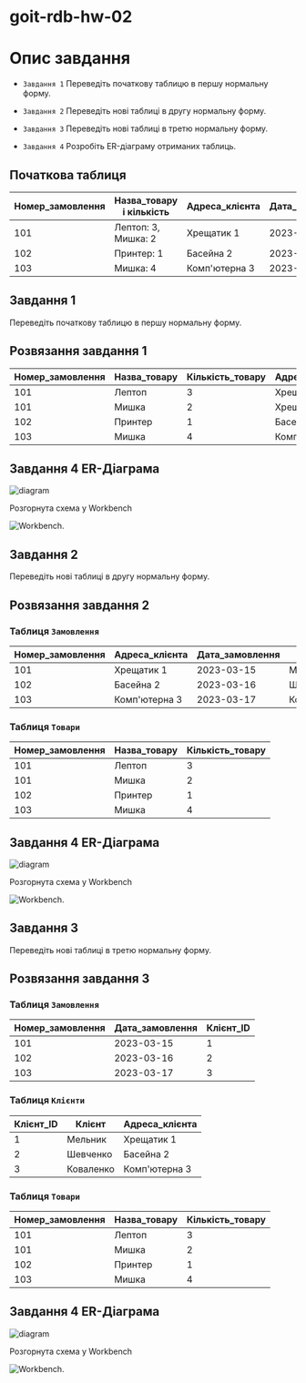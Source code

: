 # goit-rdb-hw-02

# Опис завдання

- `Завдання 1` Переведіть початкову таблицю в першу нормальну форму.

- `Завдання 2` Переведіть нові таблиці в другу нормальну форму.

- `Завдання 3` Переведіть нові таблиці в третю нормальну форму.

- `Завдання 4` Розробіть ER-діаграму отриманих таблиць.

## Початкова таблиця

| Номер_замовлення | Назва_товару і кількість | Адреса_клієнта | Дата_замовлення | Клієнт    |
| ---------------- | ------------------------ | -------------- | --------------- | --------- |
| 101              | Лептоп: 3, Мишка: 2      | Хрещатик 1     | 2023-03-15      | Мельник   |
| 102              | Принтер: 1               | Басейна 2      | 2023-03-16      | Шевченко  |
| 103              | Мишка: 4                 | Комп'ютерна 3  | 2023-03-17      | Коваленко |

## Завдання 1

Переведіть початкову таблицю в першу нормальну форму.

## Розвязання завдання 1

| Номер_замовлення | Назва_товару | Кількість_товару | Адреса_клієнта | Дата_замовлення | Клієнт    |
| ---------------- | ------------ | ---------------- | -------------- | --------------- | --------- |
| 101              | Лептоп       | 3                | Хрещатик 1     | 2023-03-15      | Мельник   |
| 101              | Мишка        | 2                | Хрещатик 1     | 2023-03-15      | Мельник   |
| 102              | Принтер      | 1                | Басейна 2      | 2023-03-16      | Шевченко  |
| 103              | Мишка        | 4                | Комп'ютерна 3  | 2023-03-17      | Коваленко |

## Завдання 4 ER-Діаграма

![diagram](./NF_1/NF-ER1.png)

Розгорнута схема у Workbench

![Workbench](./NF_1/NF1.png).

## Завдання 2

Переведіть нові таблиці в другу нормальну форму.

## Розвязання завдання 2

### Таблиця `Замовлення`

| Номер_замовлення | Адреса_клієнта | Дата_замовлення | Клієнт    |
| ---------------- | -------------- | --------------- | --------- |
| 101              | Хрещатик 1     | 2023-03-15      | Мельник   |
| 102              | Басейна 2      | 2023-03-16      | Шевченко  |
| 103              | Комп'ютерна 3  | 2023-03-17      | Коваленко |

### Таблиця `Товари`

| Номер_замовлення | Назва_товару | Кількість_товару |
| ---------------- | ------------ | ---------------- |
| 101              | Лептоп       | 3                |
| 101              | Мишка        | 2                |
| 102              | Принтер      | 1                |
| 103              | Мишка        | 4                |

## Завдання 4 ER-Діаграма

![diagram](./NF_2/NF-ER2.png)

Розгорнута схема у Workbench

![Workbench](./NF_2/NF2.png).

## Завдання 3

Переведіть нові таблиці в третю нормальну форму.

## Розвязання завдання 3

### Таблиця `Замовлення`

| Номер_замовлення | Дата_замовлення | Клієнт_ID |
| ---------------- | --------------- | --------- |
| 101              | 2023-03-15      | 1         |
| 102              | 2023-03-16      | 2         |
| 103              | 2023-03-17      | 3         |

### Таблиця `Клієнти`

| Клієнт_ID | Клієнт    | Адреса_клієнта |
| --------- | --------- | -------------- |
| 1         | Мельник   | Хрещатик 1     |
| 2         | Шевченко  | Басейна 2      |
| 3         | Коваленко | Комп'ютерна 3  |

### Таблиця `Товари`

| Номер_замовлення | Назва_товару | Кількість_товару |
| ---------------- | ------------ | ---------------- |
| 101              | Лептоп       | 3                |
| 101              | Мишка        | 2                |
| 102              | Принтер      | 1                |
| 103              | Мишка        | 4                |

## Завдання 4 ER-Діаграма

![diagram](./NF_3/NF-ER3.png)

Розгорнута схема у Workbench

![Workbench](./NF_3/NF3.png).
